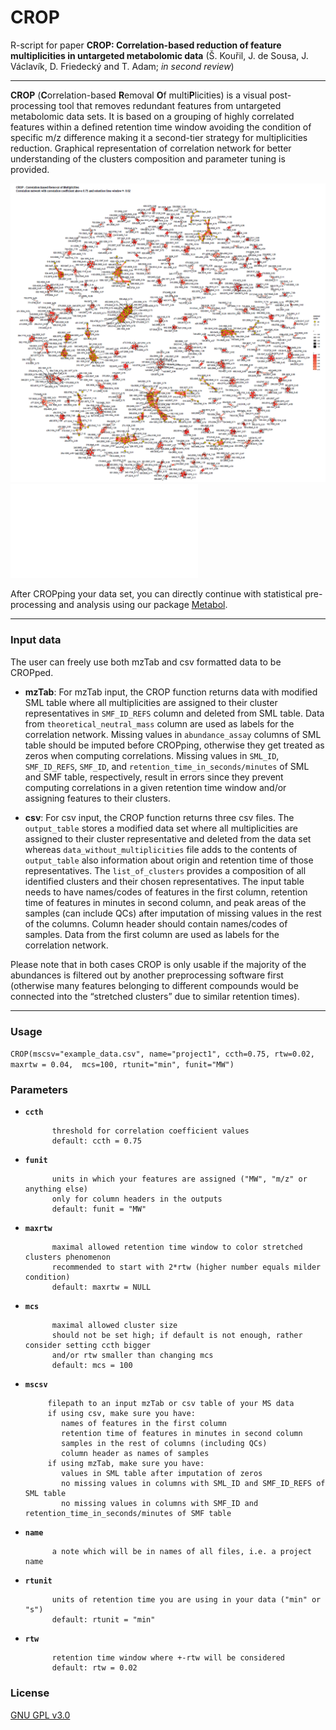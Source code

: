 # CROP
R-script for paper **CROP: Correlation-based reduction of feature multiplicities in untargeted metabolomic data** (Š. Kouřil, J. de Sousa, J. Václavík, D. Friedecký and T. Adam; *in second review*)
***

**CROP** (**C**orrelation-based **R**emoval **O**f multi**P**licities) is a visual post-processing tool that removes redundant features from untargeted metabolomic data sets. It is based on a grouping of highly correlated features within a defined retention time window avoiding the condition of specific m/z difference making it a second-tier strategy for multiplicities reduction.
Graphical representation of correlation network for better understanding of the clusters composition and parameter tuning is provided.

![CROPped example data - correlation network](example_data_CROPped_ccth0.75_rtw+-0.02_correlation_network.PNG)
![CROPped example data - correlation network](example_data_CROPped_ccth0.75_rtw+-0.02_correlation_network.pdf)

After CROPping your data set, you can directly continue with statistical pre-processing and analysis using our package [Metabol](https://github.com/AlzbetaG/Metabol).
***

### Input data
The user can freely use both mzTab and csv formatted data to be CROPped. 

- **mzTab**: For mzTab input, the CROP function returns data with modified SML table where all multiplicities are assigned to their cluster representatives in `SMF_ID_REFS` column and deleted from SML table. Data from `theoretical_neutral_mass` column are used as labels for the correlation network. Missing values in `abundance_assay` columns of SML table should be imputed before CROPping, otherwise they get treated as zeros when computing correlations. Missing values in `SML_ID`, `SMF_ID_REFS`, `SMF_ID`, and `retention_time_in_seconds/minutes` of SML and SMF table, respectively, result in errors since they prevent computing correlations in a given retention time window and/or assigning features to their clusters.

- **csv**: For csv input, the CROP function returns three csv files. The `output_table` stores a modified data set where all multiplicities are assigned to their cluster representative and deleted from the data set whereas `data_without_multiplicities` file adds to the contents of `output_table` also information about origin and retention time of those representatives. The `list_of_clusters` provides a composition of all identified clusters and their chosen representatives. The input table needs to have names/codes of features in the first column, retention time of features in minutes in second column, and peak areas of the samples (can include QCs) after imputation of missing values in the rest of the columns. Column header should contain names/codes of samples. Data from the first column are used as labels for the correlation network.

Please note that in both cases CROP is only usable if the majority of the abundances is filtered out by another preprocessing software first (otherwise many features belonging to different compounds would be connected into the “stretched clusters” due to similar retention times). 

***

### Usage
`CROP(mscsv="example_data.csv", name="project1", ccth=0.75, rtw=0.02, maxrtw = 0.04,  mcs=100, rtunit="min", funit="MW")`

### Parameters
* __`ccth`__

            threshold for correlation coefficient values
            default: ccth = 0.75

* __`funit`__
            
            units in which your features are assigned ("MW", "m/z" or anything else)
            only for column headers in the outputs
            default: funit = "MW"

* __`maxrtw`__

            maximal allowed retention time window to color stretched clusters phenomenon
            recommended to start with 2*rtw (higher number equals milder condition)
            default: maxrtw = NULL

* __`mcs`__

            maximal allowed cluster size
            should not be set high; if default is not enough, rather consider setting ccth bigger 
            and/or rtw smaller than changing mcs 
            default: mcs = 100

* __`mscsv`__

           filepath to an input mzTab or csv table of your MS data 
           if using csv, make sure you have:
              names of features in the first column
              retention time of features in minutes in second column
              samples in the rest of columns (including QCs)
              column header as names of samples
           if using mzTab, make sure you have:
              values in SML table after imputation of zeros
              no missing values in columns with SML_ID and SMF_ID_REFS of SML table
              no missing values in columns with SMF_ID and retention_time_in_seconds/minutes of SMF table

* __`name`__

            a note which will be in names of all files, i.e. a project name

* __`rtunit`__  

            units of retention time you are using in your data ("min" or "s")
            default: rtunit = "min"

* __`rtw`__     

            retention time window where +-rtw will be considered
            default: rtw = 0.02

### License
[GNU GPL v3.0](LICENSE.md)
